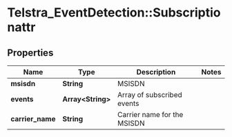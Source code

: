 # Telstra_EventDetection::Subscriptionattr

## Properties
Name | Type | Description | Notes
------------ | ------------- | ------------- | -------------
**msisdn** | **String** | MSISDN | 
**events** | **Array&lt;String&gt;** | Array of subscribed events | 
**carrier_name** | **String** | Carrier name for the MSISDN | 


